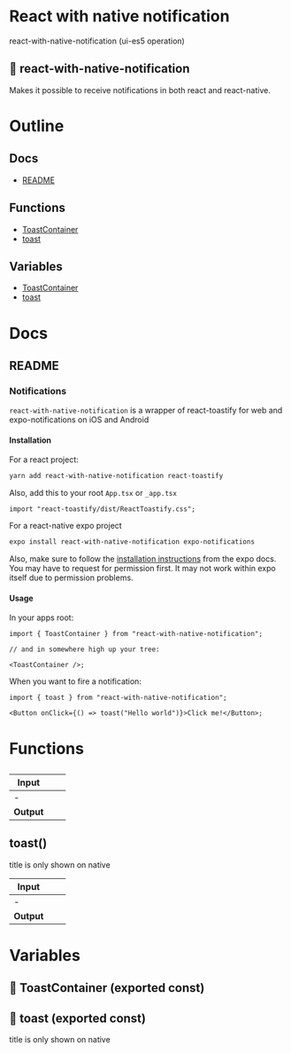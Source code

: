 # React with native notification

react-with-native-notification (ui-es5 operation)


## 🔔 react-with-native-notification

Makes it possible to receive notifications in both react and react-native.




# Outline

## Docs

- [README](#readme)

## Functions

- [ToastContainer](#ToastContainer)
- [toast](#toast)

## Variables

- [ToastContainer](#toastcontainer)
- [toast](#toast)



# Docs

## README

### Notifications

`react-with-native-notification` is a wrapper of react-toastify for web and expo-notifications on iOS and Android


#### Installation

For a react project:

```bash
yarn add react-with-native-notification react-toastify
```

Also, add this to your root `App.tsx` or `_app.tsx`

```tsx
import "react-toastify/dist/ReactToastify.css";
```

For a react-native expo project

```bash
expo install react-with-native-notification expo-notifications
```

Also, make sure to follow the [installation instructions](https://docs.expo.dev/versions/latest/sdk/notifications/) from the expo docs. You may have to request for permission first. It may not work within expo itself due to permission problems.


#### Usage

In your apps root:

```tsx
import { ToastContainer } from "react-with-native-notification";

// and in somewhere high up your tree:

<ToastContainer />;
```

When you want to fire a notification:

```tsx
import { toast } from "react-with-native-notification";

<Button onClick={() => toast("Hello world")}>Click me!</Button>;
```


# Functions

## <ToastContainer />

| Input      |    |    |
| ---------- | -- | -- |
| - | | |
| **Output** |    |    |



## toast()

title is only shown on native


| Input      |    |    |
| ---------- | -- | -- |
| - | | |
| **Output** |    |    |


# Variables

## 📄 ToastContainer (exported const)

## 📄 toast (exported const)

title is only shown on native


